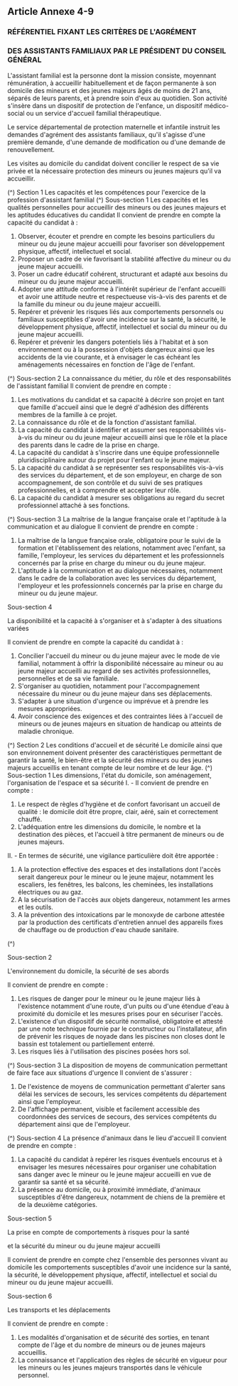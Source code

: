 ## Article Annexe 4-9

### RÉFÉRENTIEL FIXANT LES CRITÈRES DE L'AGRÉMENT

### DES ASSISTANTS FAMILIAUX PAR LE PRÉSIDENT DU CONSEIL GÉNÉRAL

L'assistant familial est la personne dont la mission consiste, moyennant rémunération, à accueillir
habituellement et de façon permanente à son domicile des mineurs et des jeunes majeurs âgés de moins de 21
ans, séparés de leurs parents, et à prendre soin d'eux au quotidien. Son activité s'insère dans un dispositif de
protection de l'enfance, un dispositif médico-social ou un service d'accueil familial thérapeutique.

Le service départemental de protection maternelle et infantile instruit les demandes d'agrément des assistants
familiaux, qu'il s'agisse d'une première demande, d'une demande de modification ou d'une demande de
renouvellement.

Les visites au domicile du candidat doivent concilier le respect de sa vie privée et la nécessaire protection
des mineurs ou jeunes majeurs qu'il va accueillir.

(^)
Section 1
Les capacités et les compétences pour l'exercice de la profession d'assistant familial
(^)
Sous-section 1
Les capacités et les qualités personnelles pour accueillir des mineurs
ou des jeunes majeurs et les aptitudes éducatives du candidat
Il convient de prendre en compte la capacité du candidat à :


1. Observer, écouter et prendre en compte les besoins particuliers du mineur ou du jeune majeur accueilli
pour favoriser son développement physique, affectif, intellectuel et social.
2. Proposer un cadre de vie favorisant la stabilité affective du mineur ou du jeune majeur accueilli.
3. Poser un cadre éducatif cohérent, structurant et adapté aux besoins du mineur ou du jeune majeur accueilli.
4. Adopter une attitude conforme à l'intérêt supérieur de l'enfant accueilli et avoir une attitude neutre et
respectueuse vis-à-vis des parents et de la famille du mineur ou du jeune majeur accueilli.
5. Repérer et prévenir les risques liés aux comportements personnels ou familiaux susceptibles d'avoir une
incidence sur la santé, la sécurité, le développement physique, affectif, intellectuel et social du mineur ou du
jeune majeur accueilli.
6. Repérer et prévenir les dangers potentiels liés à l'habitat et à son environnement ou à la possession
d'objets dangereux ainsi que les accidents de la vie courante, et à envisager le cas échéant les aménagements
nécessaires en fonction de l'âge de l'enfant.

(^)
Sous-section 2
La connaissance du métier, du rôle et des responsabilités de l'assistant familial
Il convient de prendre en compte :

1. Les motivations du candidat et sa capacité à décrire son projet en tant que famille d'accueil ainsi que le
degré d'adhésion des différents membres de la famille à ce projet.
2. La connaissance du rôle et de la fonction d'assistant familial.
3. La capacité du candidat à identifier et assumer ses responsabilités vis-à-vis du mineur ou du jeune majeur
accueilli ainsi que le rôle et la place des parents dans le cadre de la prise en charge.
4. La capacité du candidat à s'inscrire dans une équipe professionnelle pluridisciplinaire autour du projet
pour l'enfant ou le jeune majeur.
5. La capacité du candidat à se représenter ses responsabilités vis-à-vis des services du département,
et de son employeur, en charge de son accompagnement, de son contrôle et du suivi de ses pratiques
professionnelles, et à comprendre et accepter leur rôle.
6. La capacité du candidat à mesurer ses obligations au regard du secret professionnel attaché à ses fonctions.

(^)
Sous-section 3
La maîtrise de la langue française orale et l'aptitude à la communication et au dialogue
Il convient de prendre en compte :

1. La maîtrise de la langue française orale, obligatoire pour le suivi de la formation et l'établissement des
relations, notamment avec l'enfant, sa famille, l'employeur, les services du département et les professionnels
concernés par la prise en charge du mineur ou du jeune majeur.
2. L'aptitude à la communication et au dialogue nécessaires, notamment dans le cadre de la collaboration
avec les services du département, l'employeur et les professionnels concernés par la prise en charge du
mineur ou du jeune majeur.


Sous-section 4

La disponibilité et la capacité à s'organiser et à s'adapter à des situations variées

Il convient de prendre en compte la capacité du candidat à :

1. Concilier l'accueil du mineur ou du jeune majeur avec le mode de vie familial, notamment à offrir la
disponibilité nécessaire au mineur ou au jeune majeur accueilli au regard de ses activités professionnelles,
personnelles et de sa vie familiale.
2. S'organiser au quotidien, notamment pour l'accompagnement nécessaire du mineur ou du jeune majeur
dans ses déplacements.
3. S'adapter à une situation d'urgence ou imprévue et à prendre les mesures appropriées.
4. Avoir conscience des exigences et des contraintes liées à l'accueil de mineurs ou de jeunes majeurs en
situation de handicap ou atteints de maladie chronique.

(^)
Section 2
Les conditions d'accueil et de sécurité
Le domicile ainsi que son environnement doivent présenter des caractéristiques permettant de garantir
la santé, le bien-être et la sécurité des mineurs ou des jeunes majeurs accueillis en tenant compte de leur
nombre et de leur âge.
(^)
Sous-section 1
Les dimensions, l'état du domicile, son aménagement, l'organisation de l'espace et sa sécurité
I. - Il convient de prendre en compte :

1. Le respect de règles d'hygiène et de confort favorisant un accueil de qualité : le domicile doit être propre,
clair, aéré, sain et correctement chauffé.
2. L'adéquation entre les dimensions du domicile, le nombre et la destination des pièces, et l'accueil à titre
permanent de mineurs ou de jeunes majeurs.

II. - En termes de sécurité, une vigilance particulière doit être apportée :

1. A la protection effective des espaces et des installations dont l'accès serait dangereux pour le mineur ou le
jeune majeur, notamment les escaliers, les fenêtres, les balcons, les cheminées, les installations électriques ou
au gaz.
2. A la sécurisation de l'accès aux objets dangereux, notamment les armes et les outils.
3. A la prévention des intoxications par le monoxyde de carbone attestée par la production des certificats
d'entretien annuel des appareils fixes de chauffage ou de production d'eau chaude sanitaire.

(^)


Sous-section 2

L'environnement du domicile, la sécurité de ses abords

Il convient de prendre en compte :

1. Les risques de danger pour le mineur ou le jeune majeur liés à l'existence notamment d'une route, d'un
puits ou d'une étendue d'eau à proximité du domicile et les mesures prises pour en sécuriser l'accès.
2. L'existence d'un dispositif de sécurité normalisé, obligatoire et attesté par une note technique fournie par
le constructeur ou l'installateur, afin de prévenir les risques de noyade dans les piscines non closes dont le
bassin est totalement ou partiellement enterré.
3. Les risques liés à l'utilisation des piscines posées hors sol.

(^)
Sous-section 3
La disposition de moyens de communication permettant de faire face aux situations d'urgence
Il convient de s'assurer :

1. De l'existence de moyens de communication permettant d'alerter sans délai les services de secours, les
services compétents du département ainsi que l'employeur.
2. De l'affichage permanent, visible et facilement accessible des coordonnées des services de secours, des
services compétents du département ainsi que de l'employeur.

(^)
Sous-section 4
La présence d'animaux dans le lieu d'accueil
Il convient de prendre en compte :

1. La capacité du candidat à repérer les risques éventuels encourus et à envisager les mesures nécessaires
pour organiser une cohabitation sans danger avec le mineur ou le jeune majeur accueilli en vue de garantir sa
santé et sa sécurité.
2. La présence au domicile, ou à proximité immédiate, d'animaux susceptibles d'être dangereux, notamment
de chiens de la première et de la deuxième catégories.

Sous-section 5

La prise en compte de comportements à risques pour la santé

et la sécurité du mineur ou du jeune majeur accueilli

Il convient de prendre en compte chez l'ensemble des personnes vivant au domicile les comportements
susceptibles d'avoir une incidence sur la santé, la sécurité, le développement physique, affectif, intellectuel et
social du mineur ou du jeune majeur accueilli.

Sous-section 6


Les transports et les déplacements

Il convient de prendre en compte :

1. Les modalités d'organisation et de sécurité des sorties, en tenant compte de l'âge et du nombre de mineurs
ou de jeunes majeurs accueillis.
2. La connaissance et l'application des règles de sécurité en vigueur pour les mineurs ou les jeunes majeurs
transportés dans le véhicule personnel.

